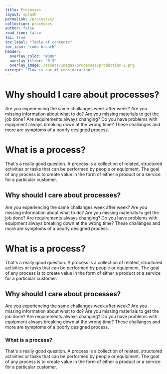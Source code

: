 ```yaml
---
title: Processes
layout: splash
permalink: /processes/
collection: processes
author: false
read_time: false
toc: true
toc_label: "Table of contents"
toc_icon: "code-branch"
header:
  overlay_color: "#000"
  overlay_filter: "0.5"
  overlay_image: /assets/images/processes/production-1.png
excerpt: "Flow is our #1 consideration!"
---
```

# Why should I care about processes?
Are you experiencing the same challanges week after week? Are you missing information about what to do? Are you missing materials to get the job done? Are requirements always changing? Do you have problems with equipment always breaking down at the wrong time? These challanges and more are symptoms of a poorly designed process.

# What is a process?
That's a really good question. A process is a collection of related, structured activities or tasks that can be performed by people or equipment. The goal of any process is to create value in the form of either a product or a service for a particular customer.

## Why should I care about processes?
Are you experiencing the same challanges week after week? Are you missing information about what to do? Are you missing materials to get the job done? Are requirements always changing? Do you have problems with equipment always breaking down at the wrong time? These challanges and more are symptoms of a poorly designed process.

# What is a process?
That's a really good question. A process is a collection of related, structured activities or tasks that can be performed by people or equipment. The goal of any process is to create value in the form of either a product or a service for a particular customer.

## Why should I care about processes?
Are you experiencing the same challanges week after week? Are you missing information about what to do? Are you missing materials to get the job done? Are requirements always changing? Do you have problems with equipment always breaking down at the wrong time? These challanges and more are symptoms of a poorly designed process.

### What is a process?
That's a really good question. A process is a collection of related, structured activities or tasks that can be performed by people or equipment. The goal of any process is to create value in the form of either a product or a service for a particular customer.

